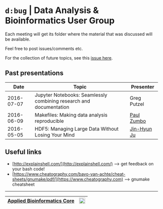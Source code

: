 # `d:bug` | Data Analysis & Bioinformatics User Group 
Each meeting will get its folder where the material that was discussed will be available.

Feel free to post issues/comments etc.

For the collection of future topics, see this [issue here](https://github.com/abcdbug/dbug/issues/1).

## Past presentations

| Date | Topic | Presenter |
|------|-------|-----------|
|2016-07-07 | Jupyter Notebooks: Seamlessly combining research and documentation | Greg Putzel |
|2016-06-09 | Makefiles: Making data analysis reproducible | [Paul Zumbo](https://abc.med.cornell.edu/) |
|2016-05-05 | HDF5: Managing Large Data Without Losing Your Mind | [Jin-Hyun Ju](http://mezeylab.cb.bscb.cornell.edu/PeopleDetail.aspx?Y=Jinhyun%20Ju) |

## Useful links

* [http://explainshell.com/](http://explainshell.com/) --> get feedback on your bash code!
* [https://www.cheatography.com/bavo-van-achte/cheat-sheets/gnumake/pdf/](https://www.cheatography.com) --> gnumake cheatsheet

----------------------------
| [Applied Bioinformatics Core](https://abc.med.cornell.edu) | <img src="https://raw.githubusercontent.com/abcdbug/dbug/master/WCM_logo.png" alt="WCM" style="height: 20px;"/> |
|---------------|---------------|
